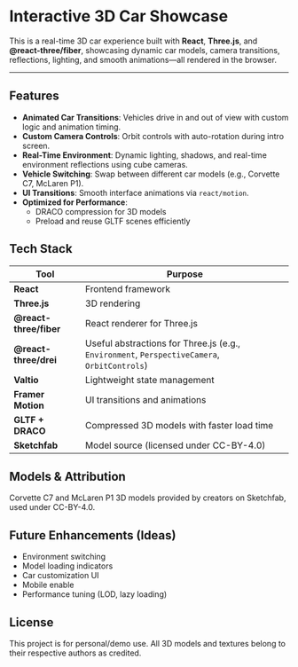 # Interactive 3D Car Showcase

This is a real-time 3D car experience built with **React**, **Three.js**, and **@react-three/fiber**, showcasing dynamic car models, camera transitions, reflections, lighting, and smooth animations—all rendered in the browser.

---

## Features

- **Animated Car Transitions**: Vehicles drive in and out of view with custom logic and animation timing.
- **Custom Camera Controls**: Orbit controls with auto-rotation during intro screen.
- **Real-Time Environment**: Dynamic lighting, shadows, and real-time environment reflections using cube cameras.
- **Vehicle Switching**: Swap between different car models (e.g., Corvette C7, McLaren P1).
- **UI Transitions**: Smooth interface animations via `react/motion`.
- **Optimized for Performance**:
  - DRACO compression for 3D models
  - Preload and reuse GLTF scenes efficiently

## Tech Stack

| Tool | Purpose |
|------|---------|
| **React** | Frontend framework |
| **Three.js** | 3D rendering |
| **@react-three/fiber** | React renderer for Three.js |
| **@react-three/drei** | Useful abstractions for Three.js (e.g., `Environment`, `PerspectiveCamera`, `OrbitControls`) |
| **Valtio** | Lightweight state management |
| **Framer Motion** | UI transitions and animations |
| **GLTF + DRACO** | Compressed 3D models with faster load time |
| **Sketchfab** | Model source (licensed under CC-BY-4.0) |

## Models & Attribution
Corvette C7 and McLaren P1 3D models provided by creators on Sketchfab, used under CC-BY-4.0.

## Future Enhancements (Ideas)
* Environment switching
* Model loading indicators
* Car customization UI
* Mobile enable
* Performance tuning (LOD, lazy loading)

## License
This project is for personal/demo use. All 3D models and textures belong to their respective authors as credited.
